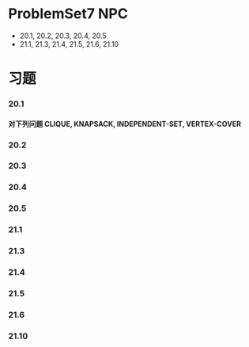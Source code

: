 # ProblemSet7 NPC

- 20.1, 20.2, 20.3, 20.4, 20.5
- 21.1, 21.3, 21.4, 21.5, 21.6, 21.10

# 习题
### 20.1
#### 对下列问题 CLIQUE, KNAPSACK, INDEPENDENT-SET, VERTEX-COVER

### 20.2


### 20.3


### 20.4

### 20.5

### 21.1

### 21.3

### 21.4

### 21.5

### 21.6

### 21.10